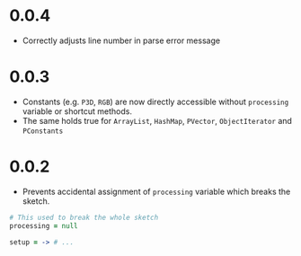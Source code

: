 0.0.4
=====
- Correctly adjusts line number in parse error message

0.0.3
=====
- Constants (e.g. `P3D`, `RGB`) are now directly accessible without `processing` variable or shortcut methods.
- The same holds true for `ArrayList`, `HashMap`, `PVector`, `ObjectIterator` and `PConstants`

0.0.2
=====
- Prevents accidental assignment of `processing` variable which breaks the sketch.

```coffee
# This used to break the whole sketch
processing = null

setup = -> # ...
```

